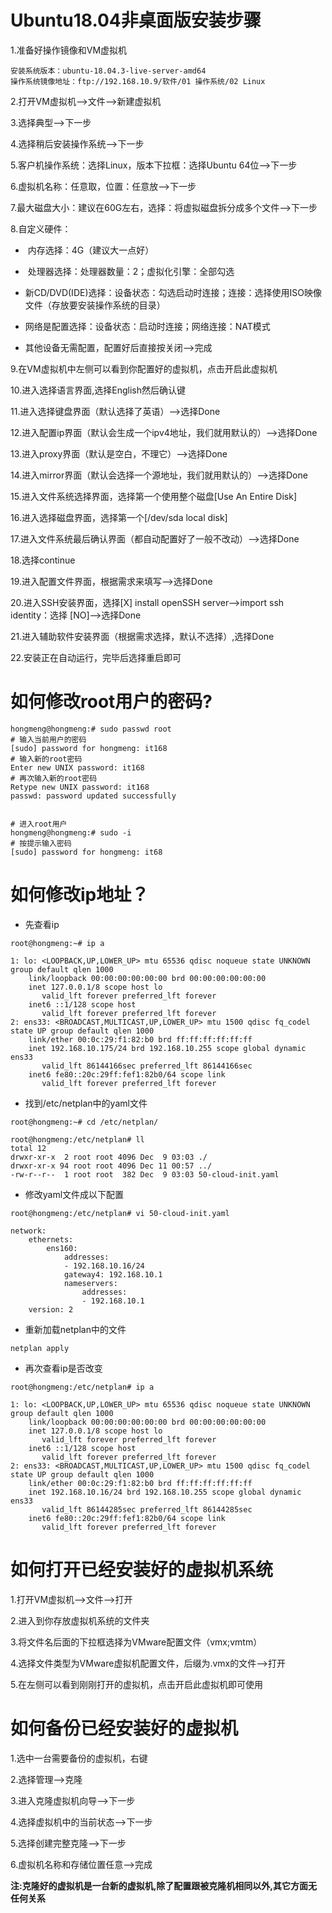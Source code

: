 # Ubuntu18.04非桌面版安装步骤

1.准备好操作镜像和VM虚拟机

```
安装系统版本：ubuntu-18.04.3-live-server-amd64
操作系统镜像地址：ftp://192.168.10.9/软件/01 操作系统/02 Linux
```

2.打开VM虚拟机-->文件-->新建虚拟机

3.选择典型-->下一步

4.选择稍后安装操作系统-->下一步

5.客户机操作系统：选择Linux，版本下拉框：选择Ubuntu 64位-->下一步

6.虚拟机名称：任意取，位置：任意放-->下一步

7.最大磁盘大小：建议在60G左右，选择：将虚拟磁盘拆分成多个文件-->下一步

8.自定义硬件：

- ​	内存选择：4G（建议大一点好）

- ​	处理器选择：处理器数量：2；虚拟化引擎：全部勾选

- 新CD/DVD(IDE)选择：设备状态：勾选启动时连接；连接：选择使用ISO映像文件（存放要安装操作系统的目录）

- 网络是配置选择：设备状态：启动时连接；网络连接：NAT模式

- 其他设备无需配置，配置好后直接按关闭-->完成

9.在VM虚拟机中左侧可以看到你配置好的虚拟机，点击开启此虚拟机

10.进入选择语言界面,选择English然后确认键

11.进入选择键盘界面（默认选择了英语）-->选择Done

12.进入配置ip界面（默认会生成一个ipv4地址，我们就用默认的）-->选择Done

13.进入proxy界面（默认是空白，不理它）-->选择Done

14.进入mirror界面（默认会选择一个源地址，我们就用默认的）-->选择Done

15.进入文件系统选择界面，选择第一个使用整个磁盘[Use An Entire Disk]

16.进入选择磁盘界面，选择第一个[/dev/sda local disk]

17.进入文件系统最后确认界面（都自动配置好了一般不改动）-->选择Done

18.选择continue

19.进入配置文件界面，根据需求来填写-->选择Done

20.进入SSH安装界面，选择[X] install openSSH server-->import ssh identity：选择 [NO]-->选择Done

21.进入辅助软件安装界面（根据需求选择，默认不选择）,选择Done

22.安装正在自动运行，完毕后选择重启即可



# 如何修改root用户的密码?

```shell
hongmeng@hongmeng:# sudo passwd root
# 输入当前用户的密码
[sudo] password for hongmeng: it168
# 输入新的root密码
Enter new UNIX password: it168
# 再次输入新的root密码
Retype new UNIX password: it168
passwd: password updated successfully


# 进入root用户
hongmeng@hongmeng:# sudo -i
# 按提示输入密码
[sudo] password for hongmeng: it68
```



# 如何修改ip地址？

- 先查看ip

```shell
root@hongmeng:~# ip a

1: lo: <LOOPBACK,UP,LOWER_UP> mtu 65536 qdisc noqueue state UNKNOWN group default qlen 1000
    link/loopback 00:00:00:00:00:00 brd 00:00:00:00:00:00
    inet 127.0.0.1/8 scope host lo
       valid_lft forever preferred_lft forever
    inet6 ::1/128 scope host 
       valid_lft forever preferred_lft forever
2: ens33: <BROADCAST,MULTICAST,UP,LOWER_UP> mtu 1500 qdisc fq_codel state UP group default qlen 1000
    link/ether 00:0c:29:f1:82:b0 brd ff:ff:ff:ff:ff:ff
    inet 192.168.10.175/24 brd 192.168.10.255 scope global dynamic ens33
       valid_lft 86144166sec preferred_lft 86144166sec
    inet6 fe80::20c:29ff:fef1:82b0/64 scope link 
       valid_lft forever preferred_lft forever

```

- 找到/etc/netplan中的yaml文件

```shell
root@hongmeng:~# cd /etc/netplan/

root@hongmeng:/etc/netplan# ll
total 12
drwxr-xr-x  2 root root 4096 Dec  9 03:03 ./
drwxr-xr-x 94 root root 4096 Dec 11 00:57 ../
-rw-r--r--  1 root root  382 Dec  9 03:03 50-cloud-init.yaml
```

- 修改yaml文件成以下配置

```shell
root@hongmeng:/etc/netplan# vi 50-cloud-init.yaml

network:
    ethernets:
        ens160:
            addresses:
            - 192.168.10.16/24
            gateway4: 192.168.10.1
            nameservers:
                addresses:
                - 192.168.10.1
    version: 2
```

- 重新加载netplan中的文件

```shell
netplan apply
```

- 再次查看ip是否改变

```shell
root@hongmeng:/etc/netplan# ip a

1: lo: <LOOPBACK,UP,LOWER_UP> mtu 65536 qdisc noqueue state UNKNOWN group default qlen 1000
    link/loopback 00:00:00:00:00:00 brd 00:00:00:00:00:00
    inet 127.0.0.1/8 scope host lo
       valid_lft forever preferred_lft forever
    inet6 ::1/128 scope host 
       valid_lft forever preferred_lft forever
2: ens33: <BROADCAST,MULTICAST,UP,LOWER_UP> mtu 1500 qdisc fq_codel state UP group default qlen 1000
    link/ether 00:0c:29:f1:82:b0 brd ff:ff:ff:ff:ff:ff
    inet 192.168.10.16/24 brd 192.168.10.255 scope global dynamic ens33
       valid_lft 86144285sec preferred_lft 86144285sec
    inet6 fe80::20c:29ff:fef1:82b0/64 scope link 
       valid_lft forever preferred_lft forever
```



# 如何打开已经安装好的虚拟机系统

1.打开VM虚拟机-->文件-->打开

2.进入到你存放虚拟机系统的文件夹

3.将文件名后面的下拉框选择为VMware配置文件（vmx;vmtm）

4.选择文件类型为VMware虚拟机配置文件，后缀为.vmx的文件-->打开

5.在左侧可以看到刚刚打开的虚拟机，点击开启此虚拟机即可使用



# 如何备份已经安装好的虚拟机

1.选中一台需要备份的虚拟机，右键

2.选择管理-->克隆

3.进入克隆虚拟机向导-->下一步

4.选择虚拟机中的当前状态-->下一步

5.选择创建完整克隆-->下一步

6.虚拟机名称和存储位置任意-->完成

**注:克隆好的虚拟机是一台新的虚拟机,除了配置跟被克隆机相同以外,其它方面无任何关系**